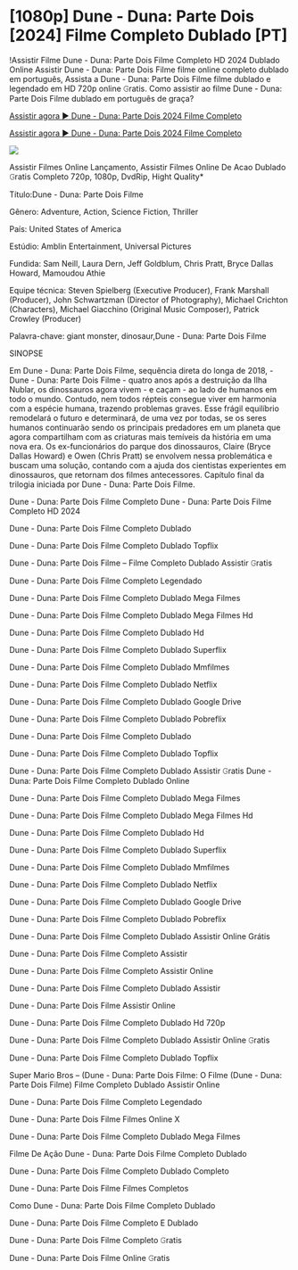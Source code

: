 # [1080p] Dune - Duna: Parte Dois [2024] Filme Completo Dublado [PT]

!Assistir Filme Dune - Duna: Parte Dois Filme Completo HD 2024 Dublado Online Assistir Dune - Duna: Parte Dois Filme filme online completo dublado em português, Assista a Dune - Duna: Parte Dois Filme filme dublado e legendado em HD 720p online 𝙶ratis. Como assistir ao filme Dune - Duna: Parte Dois Filme dublado em português de graça?

[Assistir agora ▶ Dune - Duna: Parte Dois 2024 Filme Completo](https://bit.ly/dune-part-two-2024-Full-movie)

[Assistir agora ▶ Dune - Duna: Parte Dois 2024 Filme Completo](https://bit.ly/dune-part-two-2024-Full-movie)

<a href="https://bit.ly/dune-part-two-2024-Full-movie: Part Two-2024-Full-Movie"><img src="https://www.techmehow.com/wp-content/uploads/2024/03/rgbsrteg.gif" style="max-width: 100%;"></a>

Assistir Filmes Online Lançamento, Assistir Filmes Online De Acao Dublado 𝙶ratis Completo 720p, 1080p, DvdRip, Hight Quality*

Título:Dune - Duna: Parte Dois Filme

Gênero: Adventure, Action, Science Fiction, Thriller

País: United States of America

Estúdio: Amblin Entertainment, Universal Pictures

Fundida: Sam Neill, Laura Dern, Jeff Goldblum, Chris Pratt, Bryce Dallas Howard, Mamoudou Athie

Equipe técnica: Steven Spielberg (Executive Producer), Frank Marshall (Producer), John Schwartzman (Director of Photography), Michael Crichton (Characters), Michael Giacchino (Original Music Composer), Patrick Crowley (Producer)

Palavra-chave: giant monster, dinosaur,Dune - Duna: Parte Dois Filme

SINOPSE

Em Dune - Duna: Parte Dois Filme, sequência direta do longa de 2018, -Dune - Duna: Parte Dois Filme - quatro anos após a destruição da Ilha Nublar, os dinossauros agora vivem - e caçam - ao lado de humanos em todo o mundo. Contudo, nem todos répteis consegue viver em harmonia com a espécie humana, trazendo problemas graves. Esse frágil equilíbrio remodelará o futuro e determinará, de uma vez por todas, se os seres humanos continuarão sendo os principais predadores em um planeta que agora compartilham com as criaturas mais temíveis da história em uma nova era. Os ex-funcionários do parque dos dinossauros, Claire (Bryce Dallas Howard) e Owen (Chris Pratt) se envolvem nessa problemática e buscam uma solução, contando com a ajuda dos cientistas experientes em dinossauros, que retornam dos filmes antecessores. Capítulo final da trilogia iniciada por Dune - Duna: Parte Dois Filme.

Dune - Duna: Parte Dois Filme Completo
Dune - Duna: Parte Dois Filme Completo HD 2024

Dune - Duna: Parte Dois Filme Completo Dublado

Dune - Duna: Parte Dois Filme Completo Dublado Topflix

Dune - Duna: Parte Dois Filme – Filme Completo Dublado Assistir 𝙶ratis

Dune - Duna: Parte Dois Filme Completo Legendado

Dune - Duna: Parte Dois Filme Completo Dublado Mega Filmes

Dune - Duna: Parte Dois Filme Completo Dublado Mega Filmes Hd

Dune - Duna: Parte Dois Filme Completo Dublado Hd

Dune - Duna: Parte Dois Filme Completo Dublado Superflix

Dune - Duna: Parte Dois Filme Completo Dublado Mmfilmes

Dune - Duna: Parte Dois Filme Completo Dublado Netflix

Dune - Duna: Parte Dois Filme Completo Dublado Google Drive

Dune - Duna: Parte Dois Filme Completo Dublado Pobreflix

Dune - Duna: Parte Dois Filme Completo Dublado

Dune - Duna: Parte Dois Filme Completo Dublado Topflix

Dune - Duna: Parte Dois Filme Completo Dublado Assistir 𝙶ratis
Dune - Duna: Parte Dois Filme Completo Dublado Online

Dune - Duna: Parte Dois Filme Completo Dublado Mega Filmes

Dune - Duna: Parte Dois Filme Completo Dublado Mega Filmes Hd

Dune - Duna: Parte Dois Filme Completo Dublado Hd

Dune - Duna: Parte Dois Filme Completo Dublado Superflix

Dune - Duna: Parte Dois Filme Completo Dublado Mmfilmes

Dune - Duna: Parte Dois Filme Completo Dublado Netflix

Dune - Duna: Parte Dois Filme Completo Dublado Google Drive

Dune - Duna: Parte Dois Filme Completo Dublado Pobreflix

Dune - Duna: Parte Dois Filme Completo Dublado Assistir Online Grátis

Dune - Duna: Parte Dois Filme Completo Assistir

Dune - Duna: Parte Dois Filme Completo Assistir Online

Dune - Duna: Parte Dois Filme Completo Dublado Assistir

Dune - Duna: Parte Dois Filme Assistir Online

Dune - Duna: Parte Dois Filme Completo Dublado Hd 720p

Dune - Duna: Parte Dois Filme Completo Dublado Assistir Online 𝙶ratis

Dune - Duna: Parte Dois Filme Completo Dublado Topflix

Super Mario Bros – (Dune - Duna: Parte Dois Filme: O Filme (Dune - Duna: Parte Dois Filme) Filme Completo Dublado Assistir Online

Dune - Duna: Parte Dois Filme Completo Legendado

Dune - Duna: Parte Dois Filme Filmes Online X

Dune - Duna: Parte Dois Filme Completo Dublado Mega Filmes

Filme De Ação Dune - Duna: Parte Dois Filme Completo Dublado

Dune - Duna: Parte Dois Filme Completo Dublado Completo

Dune - Duna: Parte Dois Filme Filmes Completos

Como Dune - Duna: Parte Dois Filme Completo Dublado

Dune - Duna: Parte Dois Filme Completo E Dublado

Dune - Duna: Parte Dois Filme Completo 𝙶ratis

Dune - Duna: Parte Dois Filme Online 𝙶ratis

 

 

